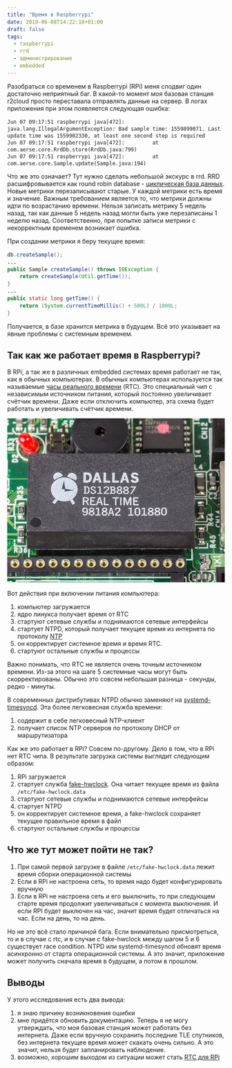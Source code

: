 ```yaml
---
title: "Время в Raspberrypi"
date: 2019-06-08T14:22:18+01:00
draft: false
tags:
  - raspberrypi
  - rrd
  - администрирование
  - embedded
---
```

Разобраться со временем в Raspberrypi (RPi) меня сподвиг один достаточно неприятный баг. В какой-то момент моя базовая станция r2cloud просто переставала отправлять данные на сервер. В логах приложения при этом появляется следующая ошибка:

	Jun 07 09:17:51 raspberrypi java[472]: java.lang.IllegalArgumentException: Bad sample time: 1559899071. Last update time was 1559902330, at least one second step is required
	Jun 07 09:17:51 raspberrypi java[472]:         at com.aerse.core.RrdDb.store(RrdDb.java:799)
	Jun 07 09:17:51 raspberrypi java[472]:         at com.aerse.core.Sample.update(Sample.java:194)

Что же это означает? Тут нужно сделать небольшой экскурс в rrd. RRD расшифровывается как round robin database - [циклическая база данных](https://ru.wikipedia.org/wiki/Циклическая_база_данных). Новые метрики перезаписывают старые. У каждой метрики есть время и значение. Важным требованием является то, что метрики должны идти по возрастанию времени. Нельзя записать метрику 5 недель назад, так как данные 5 недель назад могли быть уже перезаписаны 1 неделю назад. Соответственно, при попытке записи метрики с некорректным временем возникает ошибка.

При создании метрики я беру текущее время:

```java
db.createSample();
...
public Sample createSample() throws IOException {
	return createSample(Util.getTime());
}
...
public static long getTime() {
    return (System.currentTimeMillis() + 500L) / 1000L;
}
```

Получается, в базе хранится метрика в будущем. Всё это указывает на явные проблемы с системным временем.

## Так как же работает время в Raspberrypi?

В RPi, а так же в различных embedded системах время работает не так, как в обычных компьютерах. В обычных компьютерах используется так называемые [часы реального времени](https://ru.wikipedia.org/wiki/Часы_реального_времени) (RTC). Это специальный чип с независимым источником питания, который постоянно увеличивает счётчик времени. Даже если отключить компьютер, эта схема будет работать и увеличивать счётчик времени. 

![](img/rtc.jpg)

Вот действия при включении питания компьютера:

1. компьютер загружается
2. ядро линукса получает время от RTC
3. стартуют сетевые службы и поднимаются сетевые интерфейсы
4. стартует NTPD, который получает текущее время из интернета по протоколу [NTP](https://ru.wikipedia.org/wiki/NTP)
5. он корректирует системное время и время RTC.
6. стартуют остальные службы и процессы

Важно понимать, что RTC не является очень точным источником времени. Из-за этого на шаге 5 системные часы могут быть скорректированы. Обычно это совсем небольшая разница - секунды, редко - минуты.

В современных дистрибутивах NTPD обычно заменяют на [systemd-timesyncd](https://wiki.archlinux.org/index.php/Systemd-timesyncd_(Русский)). Эта более легковесная служба времени:

1. содержит в себе легковесный NTP-клиент
2. получает список NTP серверов по протоколу DHCP от маршрутизатора

Как же это работает в RPi? Совсем по-другому. Дело в том, что в RPi нет RTC чипа. В результате загрузка системы выглядит следующим образом:

1. RPi загружается
2. стартует служба [fake-hwclock](https://manpages.debian.org/jessie/fake-hwclock/fake-hwclock.8.en.html). Она читает текущее время из файла ```/etc/fake-hwclock.data```
3. стартуют сетевые службы и поднимаются сетевые интерфейсы
4. стартует NTPD 
5. он корректирует системное время, а fake-hwclock сохраняет текущее правильное время в файл
6. стартуют остальные службы и процессы

## Что же тут может пойти не так?

1. При самой первой загрузке в файле ```/etc/fake-hwclock.data``` лежит время сборки операционной системы
2. Если в RPi не настроена сеть, то время надо будет конфигурировать вручную
3. Если в RPi не настроена сеть и его выключить, то при следующем старте время продолжит увеличиваться с момента выключения. И если RPI будет выключен на час, значит время будет отличаться на час. Если на день, то на день.

Но не это всё стало причиной бага. Если внимательно присмотреться, то и в случае с rtc, и в случае с fake-hwclock между шагом 5 и 6 существует race condition. NTPD или systemd-timesyncd обновят время асинхронно от старта операционной системы. А это значит, приложение может получить сначала время в будущем, а потом в прошлом.

## Выводы

У этого исследования есть два вывода:

1. я знаю причину возникновения ошибки
2. мне придётся обновить документацию. Теперь я не могу утверждать, что моя базовая станция может работать без интернета. Даже если вручную сохранить последние TLE спутников, без интернета текущее время может скакать очень сильно. А это значит, нельзя будет запланировать наблюдение.
3. возможно, хорошим выходом из ситуации может стать [RTC для RPi](https://thepihut.com/blogs/raspberry-pi-tutorials/17209332-adding-a-real-time-clock-to-your-raspberry-pi)
